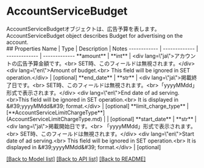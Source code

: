 # AccountServiceBudget

<div lang=\"ja\">AccountServiceBudgetオブジェクトは、広告予算を表します。</div> <div lang=\"en\">AccountServiceBudget object describes Budget for advertising on the account.</div> 
## Properties
Name | Type | Description | Notes
------------ | ------------- | ------------- | -------------
**amount** | **int** | &lt;div lang&#x3D;\&quot;ja\&quot;&gt;アカウントの広告予算金額です。&lt;br&gt; SET時、このフィールドは無視されます。&lt;/div&gt; &lt;div lang&#x3D;\&quot;en\&quot;&gt;Amount of budget.&lt;br&gt; This field will be ignored in SET operation.&lt;/div&gt;  | [optional] 
**end_date** | **str** | &lt;div lang&#x3D;\&quot;ja\&quot;&gt;掲載終了日です。&lt;br&gt; SET時、このフィールドは無視されます。&lt;br&gt;「yyyyMMdd」形式で表示されます。&lt;/div&gt; &lt;div lang&#x3D;\&quot;en\&quot;&gt;End date of ad serving.&lt;br&gt;This field will be ignored in SET operation.&lt;br&gt; It is displayed in &amp;#39;yyyyMMdd&amp;#39; format.&lt;/div&gt;  | [optional] 
**limit_charge_type** | [**AccountServiceLimitChargeType**](AccountServiceLimitChargeType.md) |  | [optional] 
**start_date** | **str** | &lt;div lang&#x3D;\&quot;ja\&quot;&gt;掲載開始日です。&lt;br&gt; 「yyyyMMdd」形式で表示されます。&lt;br&gt; SET時、このフィールドは無視されます。&lt;/div&gt; &lt;div lang&#x3D;\&quot;en\&quot;&gt;Start date of ad serving.&lt;br&gt; This field will be ignored in SET operation.&lt;br&gt; It is displayed in &amp;#39;yyyyMMdd&amp;#39; format.&lt;/div&gt;  | [optional] 

[[Back to Model list]](../README.md#documentation-for-models) [[Back to API list]](../README.md#documentation-for-api-endpoints) [[Back to README]](../README.md)


